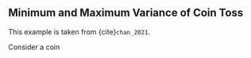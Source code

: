 ## Minimum and Maximum Variance of Coin Toss

This example is taken from {cite}`chan_2021`.

Consider a coin 